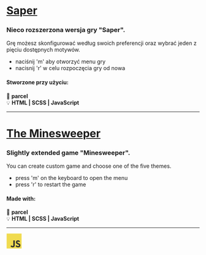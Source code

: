 # [Saper] 

### Nieco rozszerzona wersja gry "Saper".
Grę możesz skonfigurować według swoich preferencji oraz wybrać jeden z pięciu dostępnych motywów.

- naciśnij 'm' aby otworzyć menu gry
- nacisnij 'r' w celu rozpoczęcia gry od nowa

<h4>Stworzone przy użyciu: </h4>

:wrench: **parcel**
<br>
:bulb:  **HTML | SCSS | JavaScript**

[The Minesweeper]: <https://saper-online.netlify.app/>

<hr>

# [The Minesweeper]

### Slightly extended game "Minesweeper". 
You can create custom game and choose one of the five themes. 

- press 'm' on the keyboard to open the menu
- press 'r' to restart the game

<h4>Made with: </h4>

:wrench: **parcel**
<br>
:bulb:  **HTML | SCSS | JavaScript**

[Saper]: <https://saper-online.netlify.app/>
[The Minesweeper]: <https://saper-online.netlify.app/>

<hr>
 <a align="center" href="https://developer.mozilla.org/en-US/docs/Web/JavaScript" target="_blank" rel="noreferrer"> <img src="https://raw.githubusercontent.com/devicons/devicon/master/icons/javascript/javascript-original.svg" alt="javascript" width="40" height="40"/> </a>


